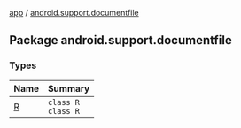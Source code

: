 [app](../index.md) / [android.support.documentfile](./index.md)

## Package android.support.documentfile

### Types

| Name | Summary |
|---|---|
| [R](-r/index.md) | `class R`<br>`class R` |
